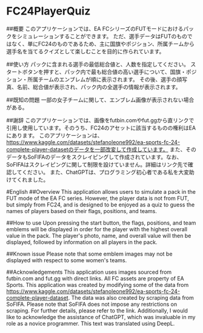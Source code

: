 # FC24PlayerQuiz
##概要
このアプリケーションでは、EA FCシリーズのFUTモードにおけるパックをシミュレーションすることができます。
ただ、選手データはFUTのものではなく、単にFC24のものであるため、主に国旗やポジション、所属チームから選手名を当てるクイズとして楽しむことを目的に作られています。

##使い方
パックに含まれる選手の最低総合値と、人数を指定してください。
スタートボタンを押すと、パック内で最も総合値の高い選手について、国旗・ポジション・所属チームのエンブレムが順に表示されます。
その後、選手の顔写真、名前、総合値が表示され、パック内の全選手の情報が表示されます。

##既知の問題
一部の女子チームに関して、エンブレム画像が表示されない場合がある。

##謝辞
このアプリケーションでは、画像をfutbin.comやfut.ggから直リンクで引用し使用しています。そのうち、FC24のアセットに該当するものの権利はEAにあります。
このアプリケーションは、https://www.kaggle.com/datasets/stefanoleone992/ea-sports-fc-24-complete-player-datasetのデータを一部改変して作成しています。
また、そのデータもSoFIFAのデータをスクレイピングして作成されています。なお、SoFIFAはスクレイピングに関して制限を設けていません。詳細はリンク先で確認してください。
また、ChatGPTは、プログラミング初心者である私を大変助けてくれました。

#English
##Overview
This application allows users to simulate a pack in the FUT mode of the EA FC series. However, the player data is not from FUT, but simply from FC24, and is designed to be enjoyed as a quiz to guess the names of players based on their flags, positions, and teams.

##How to use
Upon pressing the start button, the flags, positions, and team emblems will be displayed in order for the player with the highest overall value in the pack. The player's photo, name, and overall value will then be displayed, followed by information on all players in the pack.

##Known issue
Please note that some emblem images may not be displayed with respect to some women's teams.

##Acknowledgements
This application uses images sourced from futbin.com and fut.gg with direct links. All FC assets are property of EA Sports.
This application was created by modifying some of the data from https://www.kaggle.com/datasets/stefanoleone992/ea-sports-fc-24-complete-player-dataset.
The data was also created by scraping data from SoFIFA. Please note that SoFIFA does not impose any restrictions on scraping. For further details, please refer to the link.
Additionally, I would like to acknowledge the assistance of ChatGPT, which was invaluable in my role as a novice programmer.
This text was translated using DeepL.
